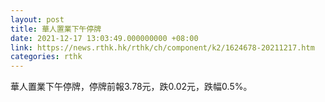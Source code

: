 ```yaml
---
layout: post
title: 華人置業下午停牌
date: 2021-12-17 13:03:49.000000000 +08:00
link: https://news.rthk.hk/rthk/ch/component/k2/1624678-20211217.htm
categories: rthk
---
```


華人置業下午停牌，停牌前報3.78元，跌0.02元，跌幅0.5%。
